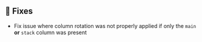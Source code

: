 ## :lady_beetle: Fixes

- Fix issue where column rotation was not properly applied if only the `main` **or** `stack` column was present
